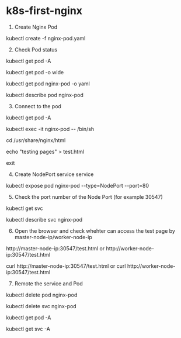 # k8s-first-nginx

1) Create Nginx Pod

 kubectl create -f nginx-pod.yaml
 
2) Check Pod status

kubectl get pod -A
  
kubectl get pod -o wide
  
kubectl get pod nginx-pod -o yaml
  
kubectl describe pod nginx-pod
  
3) Connect to the pod

kubectl get pod -A

kubectl exec -it nginx-pod -- /bin/sh
  
cd /usr/share/nginx/html
  
echo "testing pages" > test.html
  
exit

4) Create NodePort service service

kubectl expose pod nginx-pod --type=NodePort --port=80

5) Check the port number of the Node Port (for example 30547)

kubectl get svc
  
kubectl describe svc nginx-pod
  
6) Open the browser and check whehter can access the test page by master-node-ip/worker-node-ip
  
http://master-node-ip:30547/test.html or http://worker-node-ip:30547/test.html

curl http://master-node-ip:30547/test.html or curl http://worker-node-ip:30547/test.html 

7) Remote the service and Pod

kubectl delete pod nginx-pod
  
kubectl delete svc nginx-pod
  
kubectl get pod -A
  
kubectl get svc -A
  
